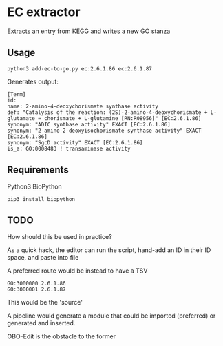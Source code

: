 # EC extractor

Extracts an entry from KEGG and writes a new GO stanza

## Usage

    python3 add-ec-to-go.py ec:2.6.1.86 ec:2.6.1.87

Generates output:

```
[Term]
id: 
name: 2-amino-4-deoxychorismate synthase activity
def: "Catalysis of the reaction: (2S)-2-amino-4-deoxychorismate + L-glutamate = chorismate + L-glutamine [RN:R08956]" [EC:2.6.1.86]
synonym: "ADIC synthase activity" EXACT [EC:2.6.1.86]
synonym: "2-amino-2-deoxyisochorismate synthase activity" EXACT [EC:2.6.1.86]
synonym: "SgcD activity" EXACT [EC:2.6.1.86]
is_a: GO:0008483 ! transaminase activity
```

## Requirements

Python3
BioPython

```
pip3 install biopython
```

## TODO

How should this be used in practice?

As a quick hack, the editor can run the script, hand-add an ID in their ID space, and paste into file

A preferred route would be instead to have a TSV

```
GO:3000000 2.6.1.86
GO:3000001 2.6.1.87
```

This would be the 'source'

A pipeline would generate a module that could be imported (preferred) or generated and inserted.

OBO-Edit is the obstacle to the former
